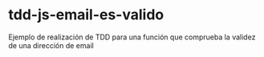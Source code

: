 # tdd-js-email-es-valido
Ejemplo de realización de TDD para una función que comprueba la validez de una dirección de email
